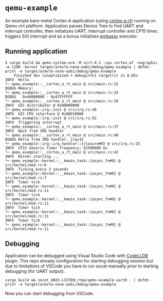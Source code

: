 # `qemu-example`

An example bare-metal Cortex-A application (using
[cortex-a-rt](https://github.com/arturkow2000/cortex-a-rt)) running on Qemu virt
platform. Application parses Device Tree to find UART and interrupt controller,
then initializes UART, interrupt controller and CP15 timer, triggers SGI
interrupt and as a bonus initializes [embassy](https://github.com/embassy-rs/embassy)
executor.

## Running application

```shell
$ cargo build && qemu-system-arm -M virt-4.2 -cpu cortex-a7 -nographic -m 128M -kernel target/armv7a-none-eabi/debug/qemu-example | defmt-print -e target/armv7a-none-eabi/debug/qemu-example
    Finished dev [unoptimized + debuginfo] target(s) in 0.05s
INFO  Hello
└─ qemu_example::__cortex_a_rt_main @ src/main.rs:22
DEBUG Memory:
└─ qemu_example::__cortex_a_rt_main @ src/main.rs:24
DEBUG   0x40000000 - 0x47FFFFFF
└─ qemu_example::__cortex_a_rt_main @ src/main.rs:29
INFO  GIC distributor @ 0x08000000
└─ qemu_example::irq::init @ src/irq.rs:48
INFO  GIC CPU interface @ 0x08010000
└─ qemu_example::irq::init @ src/irq.rs:52
INFO  Triggering interrupt
└─ qemu_example::__cortex_a_rt_main @ src/main.rs:37
INFO  Back from IRQ handler
└─ qemu_example::__cortex_a_rt_main @ src/main.rs:40
DEBUG Hello from IRQ handler, irq=15
└─ qemu_example::irq::irq_handler::{closure#0} @ src/irq.rs:25
INFO  CP15 Generic Timer frequency: 62500000 Hz
└─ qemu_example::__cortex_a_rt_main @ src/main.rs:43
INFO  Kernel starting ...
└─ qemu_example::kernel::__kmain_task::{async_fn#0} @ src/kernel/mod.rs:6
INFO  Ticking every 3 seconds
└─ qemu_example::kernel::__kmain_task::{async_fn#0} @ src/kernel/mod.rs:7
INFO  Timer tick
└─ qemu_example::kernel::__kmain_task::{async_fn#0} @ src/kernel/mod.rs:11
INFO  Timer tick
└─ qemu_example::kernel::__kmain_task::{async_fn#0} @ src/kernel/mod.rs:11
INFO  Timer tick
└─ qemu_example::kernel::__kmain_task::{async_fn#0} @ src/kernel/mod.rs:11
INFO  Timer tick
└─ qemu_example::kernel::__kmain_task::{async_fn#0} @ src/kernel/mod.rs:11
```

## Debugging

Application can be debugged using Visual Studio Code with
[CodeLLDB](https://github.com/vadimcn/vscode-lldb) plugin. This repo already
configuration for starting debugging session but due to limitations of VSCode
you have to run socat manually prior to starting debugging (for UART output).

```shell
cargo build && socat UNIX-LISTEN:/tmp/qemu-example-uart0 - | defmt-print -e target/armv7a-none-eabi/debug/qemu-example
```

Now you can start debugging from VSCode.
